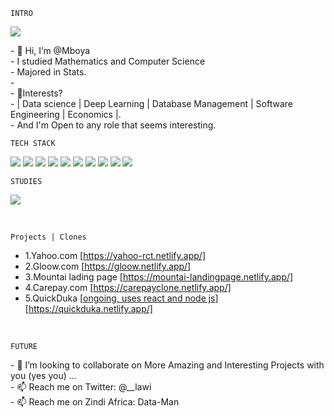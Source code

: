 `INTRO`
<p align="left">
        <img src="https://github-readme-stats.vercel.app/api?username=Lawi365&theme=blue-white">
</p>
- 👋 Hi, I’m @Mboya <br>
- I studied Mathematics and Computer Science<br>
- Majored in Stats.<br>
- <br>
- 👀Interests?<br>
- | Data science | Deep Learning | Database Management | Software Engineering | Economics |.<br>
- And I'm Open to  any role that seems interesting.<br>
<p></p>

`TECH STACK`

<p align=''>
<img src="https://img.shields.io/badge/Python-3776AB?style=for-the-badge&logo=python&logoColor=white">
 <img src="https://img.shields.io/badge/HTML5-E34F26?style=for-the-badge&logo=html5&logoColor=white">
 <img src="https://img.shields.io/badge/CSS-239120?&style=for-the-badge&logo=css3&logoColor=white">
 <img src="https://img.shields.io/badge/Express.js-404D59?style=for-the-badge">
 <img src="https://img.shields.io/badge/JavaScript-F7DF1E?style=for-the-badge&logo=javascript&logoColor=black">
 <img src="https://img.shields.io/badge/Node.js-43853D?style=for-the-badge&logo=node.js&logoColor=white">
 <img src="https://img.shields.io/badge/React-20232A?style=for-the-badge&logo=react&logoColor=61DAFB">
 <img src="https://img.shields.io/badge/MySQL-00000F?style=for-the-badge&logo=mysql&logoColor=white">
 <img src="https://img.shields.io/badge/Figma-F24E1E?style=for-the-badge&logo=figma&logoColor=white">
 <img src="https://img.shields.io/badge/GIT-E44C30?style=for-the-badge&logo=git&logoColor=white">
 </p>
 <p></p>
 
`STUDIES`

<p>
 <img src="https://img.shields.io/badge/Datacamp-05192D?style=for-the-badge&logo=datacamp&logoColor=65FF8F"></p>
<br>
<p></p>

  `Projects | Clones`
  <br>
-  1.Yahoo.com [https://yahoo-rct.netlify.app/]<br>
-  2.Gloow.com [https://gloow.netlify.app/]<br>
-  3.Mountai lading page [https://mountai-landingpage.netlify.app/]<br>
-  4.Carepay.com [https://carepayclone.netlify.app/]<br>
-  5.QuickDuka [[ongoing, uses react and node js](https://quickduka.netlify.app/)] [https://quickduka.netlify.app/]<br>
<br>
<p></p>

 `FUTURE`
 
 <p>
- 💞️ I’m looking to collaborate on More Amazing and Interesting Projects with you (yes you) ...<br>
- 📫 Reach me on Twitter: @__lawi<br>
- 📫 Reach me on Zindi Africa: Data-Man<br>
 </p>
<!---
Lawi365/Lawi365 is a ✨ special ✨ repository because its `README.md` (this file) appears on your GitHub profile.
You can click the Preview link to take a look at your changes.
--->

